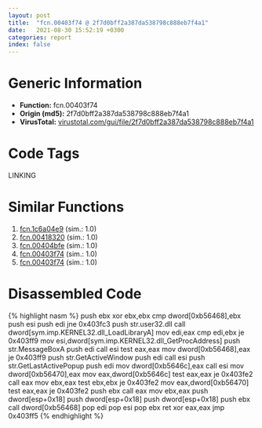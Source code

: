 ```yaml
---
layout: post
title:  "fcn.00403f74 @ 2f7d0bff2a387da538798c888eb7f4a1"
date:   2021-08-30 15:52:19 +0300
categories: report
index: false
---
```


# Generic Information
- **Function:** fcn.00403f74
- **Origin (md5):** 2f7d0bff2a387da538798c888eb7f4a1
- **VirusTotal:** [virustotal.com/gui/file/2f7d0bff2a387da538798c888eb7f4a1][virustotal_ref]

# Code Tags
<span class="tag" id="LINKING">LINKING</span>


# Similar Functions

1. [fcn.1c6a04e9][similar_1_ref] (sim.: 1.0)
2. [fcn.00418320][similar_2_ref] (sim.: 1.0)
3. [fcn.00404bfe][similar_3_ref] (sim.: 1.0)
4. [fcn.00403f74][similar_4_ref] (sim.: 1.0)
5. [fcn.00403f74][similar_5_ref] (sim.: 1.0)


# Disassembled Code

{% highlight nasm %}
push ebx
xor ebx,ebx
cmp dword[0xb56468],ebx
push esi
push edi
jne 0x403fc3
push str.user32.dll
call dword[sym.imp.KERNEL32.dll_LoadLibraryA]
mov edi,eax
cmp edi,ebx
je 0x403ff9
mov esi,dword[sym.imp.KERNEL32.dll_GetProcAddress]
push str.MessageBoxA
push edi
call esi
test eax,eax
mov dword[0xb56468],eax
je 0x403ff9
push str.GetActiveWindow
push edi
call esi
push str.GetLastActivePopup
push edi
mov dword[0xb5646c],eax
call esi
mov dword[0xb56470],eax
mov eax,dword[0xb5646c]
test eax,eax
je 0x403fe2
call eax
mov ebx,eax
test ebx,ebx
je 0x403fe2
mov eax,dword[0xb56470]
test eax,eax
je 0x403fe2
push ebx
call eax
mov ebx,eax
push dword[esp+0x18]
push dword[esp+0x18]
push dword[esp+0x18]
push ebx
call dword[0xb56468]
pop edi
pop esi
pop ebx
ret
xor eax,eax
jmp 0x403ff5
{% endhighlight %}


[similar_1_ref]: /report/fcn.1c6a04e9@2d079ba83dda3113f0607d58292b7a26
[similar_2_ref]: /report/fcn.00418320@f360d53698056c0bd2342cbdb569d856
[similar_3_ref]: /report/fcn.00404bfe@e9782a46c2d4ab52d9b2b1b712934fbe
[similar_4_ref]: /report/fcn.00403f74@96146d48f33d2b81d37cf455f4bd8c4b
[similar_5_ref]: /report/fcn.00403f74@03566ca6c146fb1f8bfbce50f19cbb41
[virustotal_ref]: https://www.virustotal.com/gui/file/2f7d0bff2a387da538798c888eb7f4a1
